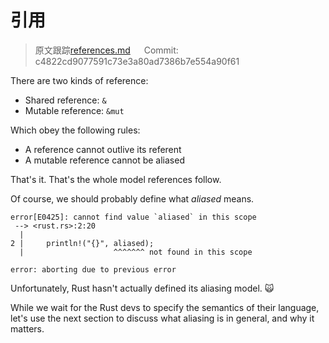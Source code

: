 # 引用

> 原文跟踪[references.md](https://github.com/rust-lang-nursery/nomicon/blob/master/src/references.md) &emsp; Commit: c4822cd9077591c73e3a80ad7386b7e554a90f61

There are two kinds of reference:

* Shared reference: `&`
* Mutable reference: `&mut`

Which obey the following rules:

* A reference cannot outlive its referent
* A mutable reference cannot be aliased

That's it. That's the whole model references follow.

Of course, we should probably define what *aliased* means.

```text
error[E0425]: cannot find value `aliased` in this scope
 --> <rust.rs>:2:20
  |
2 |     println!("{}", aliased);
  |                    ^^^^^^^ not found in this scope

error: aborting due to previous error
```

Unfortunately, Rust hasn't actually defined its aliasing model. 🙀

While we wait for the Rust devs to specify the semantics of their language,
let's use the next section to discuss what aliasing is in general, and why it
matters.
